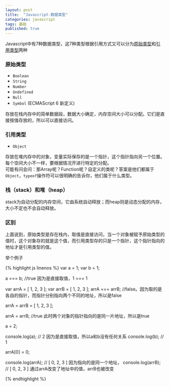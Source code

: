 ```yaml
---
layout: post
title:  "Javascript-数据类型"
categories: javascript
tags: 基础
published: true
---
```


Javascript中有7种数据类型，这7种类型根据引用方式又可以分为[原始类型](#primitive-type)和[引用类型](#reference-type)两种

### 原始类型
<span id="primitive-type"></span>

* `Boolean`  
* `String`  
* `Number`  
* `Undefined`  
* `Null`  
* `Symbol` (ECMAScript 6 新定义)  

存放在栈内存中的简单数据段，数据大小确定，内存空间大小可以分配。它们是直接按值存放的，所以可以直接访问。  


### 引用类型
<span id="reference-type"></span>

* `Object`

存放在堆内存中的对象，变量实际保存的是一个指针，这个指针指向另一个位置。每个空间大小不一样，要根据情况开进行特定的分配。   
可能有问会问：那Array呢？Function呢？自定义的类呢？答案是他们都属于`Object`，`typeof`操作符可以很明确的告诉你，他们属于什么类型。


### 栈（stack）和堆（heap）
stack为自动分配的内存空间，它由系统自动释放；而heap则是动态分配的内存，大小不定也不会自动释放。

### 区别

上面说到，原始类型是存在栈内，取值是直接访问，当一个对象被赋予原始类型的值时，这个对象存的就是这个值，而引用类型存的只是一个指针，这个指针指向的地址才是引用类型的值。

举个例子

{% highlight js linenos %}
var a = 1;
var b = 1;

a === b; //true 因为是直接取值，1 === 1

var arrA = [ 1, 2, 3 ];
var arrB = [ 1, 2, 3 ];
arrA === arrB; //false。因为取的是各自的指针，而指针分别指向两个不同的地址，所以是false

arrA = arrB = [ 1, 2, 3 ];

arrA = arrB;  //true 此时两个对象的指针指向的是同一片地址，所以是true

a = 2;

console.log(a); // 2 因为是直接取值，所以a和b没有任何关系
console.log(b); // 1

arrA[0] = 0;

console.log(arrA); // [ 0, 2, 3 ] 因为指向的是同一个地址，
console.log(arrB); // [ 0, 2, 3 ] 通过arrA改变了地址中的值，arrB也被改变

{% endhighlight %}